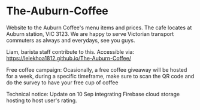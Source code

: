 # The-Auburn-Coffee
Website to the Auburn Coffee's menu items and prices.
The cafe locates at Auburn station, VIC 3123.
We are happy to serve Victorian transport commuters as always and everydays, see you guys.

Liam, barista staff contribute to this.
Accessible via: https://lelekhoa1812.github.io/The-Auburn-Coffee/

Free coffee campaign: Ocasionally, a free coffee giveaway will be hosted for a week, during a specific timeframe, make sure to scan the QR code and do the survey to have your free cup of coffee

Technical notice:
Update on 10 Sep integrating Firebase cloud storage hosting to host user's rating.
